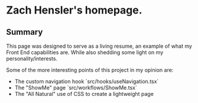 # Zach Hensler's homepage.

## Summary

This page was designed to serve as a living resume, an example of what my Front End capabilities are.  While also shedding 
some light on my personality/interests.

Some of the more interesting points of this project in my opinion are:
<ul>
    <li>The custom navigation hook `src/hooks/useNavigation.tsx`</li>
    <li>The "ShowMe" page `src/workflows/ShowMe.tsx`</li>
    <li>The "All Natural" use of CSS to create a lightweight page</li>
</ul>